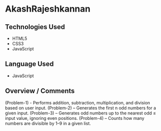 ﻿# AkashRajeshkannan
 
## Technologies Used
- HTML5
- CSS3
- JavaScript

## Language Used
- JavaScript

## Overview / Comments
(Problem-1) - Performs addition, subtraction, multiplication, and division based on user input.
(Problem-2) – Generates the first n odd numbers for a given input.
(Problem-3) – Generates odd numbers up to the nearest odd ≤ input value, ignoring even positions.
(Problem-4) – Counts how many numbers are divisible by 1–9 in a given list.



